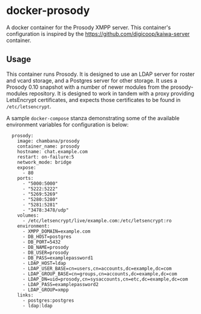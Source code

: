 docker-prosody
==============
A docker container for the Prosody XMPP server. This container's configuration is inspired by the https://github.com/digicoop/kaiwa-server container.

Usage
-----
This container runs Prosody. It is designed to use an LDAP server for roster and vcard storage, and a Postgres server for other storage. It uses a Prosody 0.10 snapshot with a number of newer modules from the prosody-modules repository. It is designed to work in tandem with a proxy providing LetsEncrypt certificates, and expects those certificates to be found in `/etc/letsencrypt`.

A sample `docker-compose` stanza demonstrating some of the available environment variables for configuration is below:
```
  prosody:
    image: chambana/prosody
    container_name: prosody
    hostname: chat.example.com
    restart: on-failure:5
    network_mode: bridge
    expose:
      - 80
    ports:
      - "5000:5000"
      - "5222:5222"
      - "5269:5269"
      - "5280:5280"
      - "5281:5281"
      - "3478:3478/udp"
    volumes:
      - /etc/letsencrypt/live/example.com:/etc/letsencrypt:ro
    environment:
      - XMPP_DOMAIN=example.com
      - DB_HOST=postgres
      - DB_PORT=5432
      - DB_NAME=prosody
      - DB_USER=prosody
      - DB_PASS=examplepassword1
      - LDAP_HOST=ldap
      - LDAP_USER_BASE=cn=users,cn=accounts,dc=example,dc=com
      - LDAP_GROUP_BASE=cn=groups,cn=accounts,dc=example,dc=com
      - LDAP_DN=uid=prosody,cn=sysaccounts,cn=etc,dc=example,dc=com
      - LDAP_PASS=examplepassword2
      - LDAP_GROUP=xmpp
    links:
      - postgres:postgres
      - ldap:ldap
```
